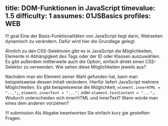 title: DOM-Funktionen in JavaScript
timevalue: 1.5
difficulty: 1
assumes: 01JSBasics
profiles: WEB
---
!!! goal
    Eine der Basis-Funktionalitäten von JavaScript liegt darin, Webseiten dynamisch zu
    verändern. Dafür wird hier die Grundlage gelegt.
    
Ähnlich zu den CSS-Selektoren gibt es in JavaScript die Möglichkeiten, Elemente in Abhängigkeit
des Tags oder der ID oder Klassen auszuwählen. Es gibt außerdem mittlerweile auch die Option,
einfach direkt einen CSS-Selektor zu verwenden. Wie sehen diese Möglichkeiten jeweils aus?

Nachdem man ein Element seiner Wahl gefunden hat, kann man beispielsweise dessen Inhalt
verändern. Hierfür liefert JavaScript mehrere Möglichkeiten. Es gibt beispielsweise die
Möglichkeit, `element.innerHTML = "...";`, `element.innerText = "...";` oder
`element.textContent = "...";`. Wodurch unterscheiden sich innerHTML und innerText? Wann würde
man eines dem anderen vorziehen?

!!! submission
    Als Abgabe beantworten Sie einfach kurz gie gestellten Fragen.
